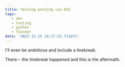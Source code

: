 ```yaml
---
title: Testing posting via GUI
tags: 
   - dev
   - testing
   - python
   - tkinter
date: '2022-12-15 14:17:55.711072'
---
```


I'll even be ambitious and include a linebreak.

There-- the linebreak happened and this is the aftermath.

